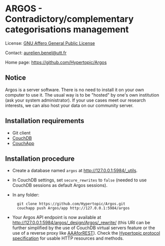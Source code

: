 ARGOS - Contradictory/complementary categorisations management
==============================================================

License: [GNU Affero General Public License](http://www.gnu.org/licenses/agpl.html)

Contact: <aurelien.benel@utt.fr>

Home page: <https://github.com/Hypertopic/Argos>

Notice
------

Argos is a server software. There is no need to install it on your own computer to use it. The usual way is to be "hosted" by one's own institution (ask your system administrator). If your use cases meet our research interests, we can also host your data on our community server.

Installation requirements
-------------------------

* Git client
* [CouchDB](http://couchdb.apache.org/)
* [CouchApp](https://github.com/jchris/couchapp)

Installation procedure
----------------------

* Create a database named ``argos`` at <http://127.0.0.1:5984/_utils>.

* In CouchDB settings, set `secure_rewrites` to `false` (needed to use CouchDB sessions as default Argos sessions).

* In any folder:

        git clone https://github.com/Hypertopic/Argos.git
        couchapp push Argos/app http://127.0.0.1:5984/argos

* Your Argos API endpoint is now available at <http://127.0.0.1:5984/argos/_design/Argos/_rewrite/> (this URI can be further simplified by the use of CouchDB virtual servers feature or the use of a reverse proxy like [AAAforREST](https://github.com/Hypertopic/AAAforREST)). Check the [Hypertopic protocol specification](https://github.com/Hypertopic/Protocol/blob/master/README.md) for usable HTTP resources and methods.
